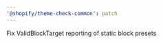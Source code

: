 ```yaml
---
'@shopify/theme-check-common': patch
---
```


Fix ValidBlockTarget reporting of static block presets

